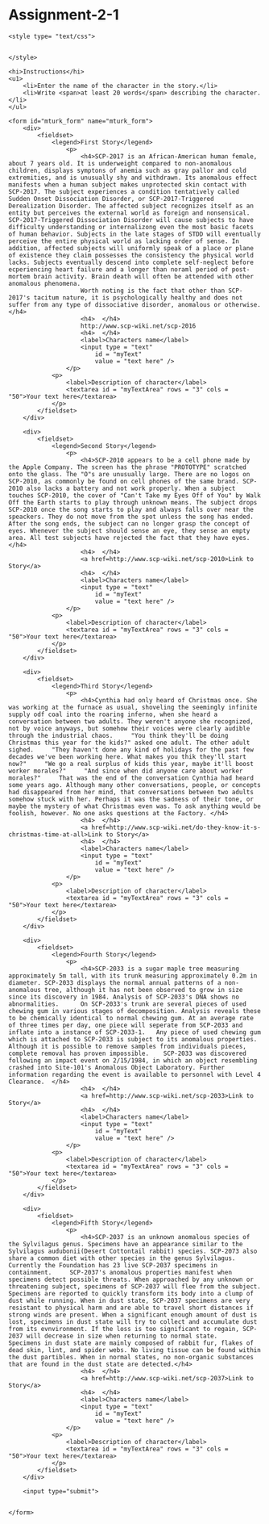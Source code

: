 # Assignment-2-1

<!DOCTYPE html>
<html>

<head>
	<title>Assignment 2</title>
	<meta charset="utf-8">

	<style type= "text/css">


	</style>

</head>

<body>

	<hi>Instructions</hi>
	<u1>
		<li>Enter the name of the character in the story.</li>
		<li>Write <span>at least 20 words</span> describing the character.</li>
	</ul>
	
	<form id="mturk_form" name="mturk_form">
		<div>
			<fieldset>
				<legend>First Story</legend>
					<p>
						<h4>SCP-2017 is an African-American human female, about 7 years old. It is underweight compared to non-anomalous children, displays symptons of anemia such as gray pallor and cold extremities, and is unusually shy and withdrawn. Its anomalous effect manifests when a human subject makes unprotected skin contact with SCP-2017. The subject experiences a condition tentatively called Sudden Onset Dissociation Disorder, or SCP-2017-Triggered Derealization Disorder. The affected subject recognizes itself as an entity but perceives the external world as foreign and nonsensical. SCP-2017-Triggered Dissociation Disorder will cause subjects to have difficulty understanding or internalizong even the most basic facets of human behavior. Subjects in the late stages of STDD will eventually perceive the entire physical world as lacking order of sense. In addition, affected subjects will uniformly speak of a place or plane of existence they claim possesses the consistency the physical world lacks. Subjects eventually descend into complete self-neglect before ecperiencing heart failure and a longer than noraml period of post-mortem brain activity. Brain death will often be attended with other anomalous phenomena.
						Worth noting is the fact that other than SCP-2017's tacitum nature, it is psychologically healthy and does not suffer from any type of dissociative disorder, anomalous or otherwise.</h4>
						<h4>  </h4>
						http://www.scp-wiki.net/scp-2016
						<h4>  </h4>
						<label>Characters name</label>
						<input type = "text"
							id = "myText"
							value = "text here" />
					</p>	
				<p>
					<label>Description of character</label>
					<textarea id = "myTextArea" rows = "3" cols = "50">Your text here</textarea>
				</p>
			</fieldset>
		</div>

		<div>
			<fieldset>
				<legend>Second Story</legend>
					<p>
						<h4>SCP-2010 appears to be a cell phone made by the Apple Company. The screen has the phrase "PROTOTYPE" scratched onto the glass. The "O"s are unusually large. There are no logos on SCP-2010, as commonly be found on cell phones of the same brand. SCP-2010 also lacks a battery and not work properly. When a subject touches SCP-2010, the cover of "Can't Take my Eyes Off of You" by Walk Off the Earth starts to play through unknown means. The subject drops SCP-2010 once the song starts to play and always falls over near the speackers. They do not move from the spot unless the song has ended. After the song ends, the subject can no longer grasp the concept of eyes. Whenever the subject should sense an eye, they sense an empty area. All test subjects have rejected the fact that they have eyes. </h4>
						<h4>  </h4>
						<a href=http://www.scp-wiki.net/scp-2010>Link to Story</a>
						<h4>  </h4>
						<label>Characters name</label>
						<input type = "text"
							id = "myText"
							value = "text here" />
					</p>	
				<p>
					<label>Description of character</label>
					<textarea id = "myTextArea" rows = "3" cols = "50">Your text here</textarea>
				</p>
			</fieldset>
		</div>

		<div>
			<fieldset>
				<legend>Third Story</legend>
					<p>
						<h4>Cynthia had only heard of Christmas once. She was working at the furnace as usual, shoveling the seemingly infinite supply odf coal into the roaring inferno, when she heard a conversation between two adults. They weren't anyone she recognized, not by voice anyways, but somehow their voices were clearly audible through the industrial chaos.     "You think they'll be doing Christmas this year for the kids?" asked one adult. The other adult sighed.     "They haven't done any kind of holidays for the past few decades we've been working here. What makes you thik they'll start now?"     "We go a real surplus of kids this year, maybe it'll boost worker morales?"     "And since when did anyone care about worker morales?"     That was the end of the conversation Cynthia had heard some years ago. Although many other conversations, people, or concepts had disappeared from her mind, that conversations between two adults somehow stuck with her. Perhaps it was the sadness of their tone, or maybe the mystery of what Christmas even was. To ask anything would be foolish, however. No one asks questions at the Factory. </h4>
						<h4>  </h4>
						<a href=http://www.scp-wiki.net/do-they-know-it-s-christmas-time-at-all>Link to Story</a>
						<h4>  </h4>
						<label>Characters name</label>
						<input type = "text"
							id = "myText"
							value = "text here" />
					</p>	
				<p>
					<label>Description of character</label>
					<textarea id = "myTextArea" rows = "3" cols = "50">Your text here</textarea>
				</p>
			</fieldset>
		</div>

		<div>
			<fieldset>
				<legend>Fourth Story</legend>
					<p>
						<h4>SCP-2033 is a sugar maple tree measuring approximately 5m tall, with its trunk measuring approximately 0.2m in diameter. SCP-2033 displays the normal annual patterns of a non-anomalous tree, although it has not been observed to grow in size since its discovery in 1984. Analysis of SCP-2033's DNA shows no abnormalities.      On SCP-2033's trunk are several pieces of used chewing gum in various stages of decomposition. Analysis reveals these to be chemically identical to normal chewing gum. At an average rate of three times per day, one piece will seperate from SCP-2033 and inflate into a instance of SCP-2033-1.   Any piece of used chewing gum which is attached to SCP-2033 is subject to its anomalous properties. Although it is possible to remove samples from individuals pieces, complete removal has proven impossible.    SCP-2033 was discovered following an impact event on 2/15/1984, in which an object resembling crashed into Site-101's Anomalous Object Laboratory. Further information regarding the event is available to personnel with Level 4 Clearance.  </h4>
						<h4>  </h4>
						<a href=http://www.scp-wiki.net/scp-2033>Link to Story</a>
						<h4>  </h4>
						<label>Characters name</label>
						<input type = "text"
							id = "myText"
							value = "text here" />
					</p>	
				<p>
					<label>Description of character</label>
					<textarea id = "myTextArea" rows = "3" cols = "50">Your text here</textarea>
				</p>
			</fieldset>
		</div>

		<div>
			<fieldset>
				<legend>Fifth Story</legend>
					<p>
						<h4>SCP-2037 is an unknown anomalous species of the Sylvilagus genus. Specimens have an appearance similar to the Sylvilagus audubonii(Desert Cottontail rabbit) species. SCP-2073 also share a common diet with other species in the genus Sylvilagus. Currently the Foundation has 23 live SCP-2037 specimens in containment.     SCP-2037's anomalous properties manifest when specimens detect possible threats. When approached by any unknown or threatening subject, specimens of SCP-2037 will flee from the subject. Specimens are reported to quickly transform its body into a clump of dust while running. When in dust state, SCP-2037 specimens are very resistant to physical harm and are able to travel short distances if strong winds are present. When a significant enough amount of dust is lost, specimens in dust state will try to collect and accumulate dust from its evnvironment. If the loss is too significant to regain, SCP-2037 will decrease in size when returning to normal state.       Specimens in dust state are mainly composed of rabbit fur, flakes of dead skin, lint, and spider webs. No living tissue can be found within the dust partibles. When in normal states, no non-organic substances that are found in the dust state are detected.</h4>
						<h4>  </h4>
						<a href=http://www.scp-wiki.net/scp-2037>Link to Story</a>
						<h4>  </h4>
						<label>Characters name</label>
						<input type = "text"
							id = "myText"
							value = "text here" />
					</p>	
				<p>
					<label>Description of character</label>
					<textarea id = "myTextArea" rows = "3" cols = "50">Your text here</textarea>
				</p>
			</fieldset>
		</div>

		<input type="submit">


	</form>

</body>

</html>
